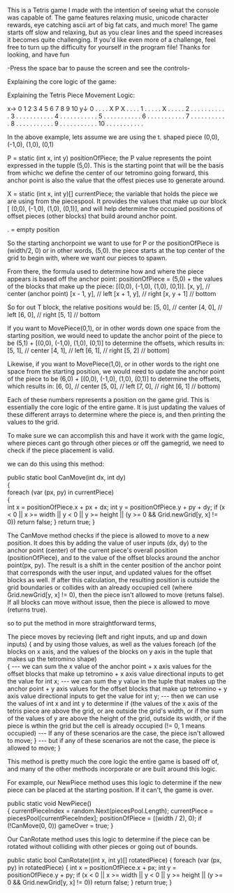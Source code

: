 ﻿This is a Tetris game I made with the intention of seeing what the console was capable of. The game features relaxing music, unicode character rewards, eye catching ascii art of big fat cats, and much more! The game starts off slow and relaxing, but as you clear lines and the speed increases it becomes quite challenging. If you'd like even more of a challenge, feel free to turn up the difficulty for yourself in the program file! Thanks for looking, and have fun

-Press the space bar to pause the screen and see the controls-


Explaining the core logic of the game:


Explaining the Tetris Piece Movement Logic:

x→    0 1 2 3 4 5 6 7 8 9 10
y↓
 0    . . . . X P X . . . .
 1    . . . . . X . . . . .
 2    . . . . . . . . . . .
 3    . . . . . . . . . . .
 4    . . . . . . . . . . .
 5    . . . . . . . . . . .
 6    . . . . . . . . . . .
 7    . . . . . . . . . . .
 8    . . . . . . . . . . .
 9    . . . . . . . . . . .
 10   . . . . . . . . . . .


 In the above example, lets assume we are using the t. shaped piece
 (0,0), (-1,0), (1,0), (0,1)

 P = static (int x, int y) positionOfPiece; the P value represents the point expressed in the tupple (5,0). This is the starting point that will be the basis from whichc we define the center of our tetromino going forward,
 this anchor point is also the value that the offest pieces use to generate around. 

 X = static (int x, int y)[] currentPiece; the variable that holds the piece we are using from the piecespool. It provides the values that make up our block [ (0,0), (-1,0), (1,0), (0,1)], and will help determine the occupied 
 positions of offset pieces (other blocks) that build around anchor point. 
 
 . = empty position


 So the starting anchorpoint we want to use for P or the positionOfPiece is (width/2, 0) or in other words, (5,0). the piece starts at the top center of the grid to begin with, where we want our pieces to spawn.

 From there, the formula used to determine how and where the piece appears is based off the anchor point: positionOfPiece = (5,0) + the values of the blocks that make up the piece: [(0,0), (-1,0), (1,0), (0,1)].
    [x, y],       // center (anchor point)
    [x - 1, y],   // left
    [x + 1, y],   // right
    [x, y + 1]    // bottom

So for out T block, the relative positions would be:
    [5, 0],       // center
    [4, 0],       // left
    [6, 0],       // right
    [5, 1]        // bottom

If you want to MovePiece(0,1), or in other words down one space from the starting position, we would need to update the anchor point of the piece to be (5,1) + [(0,0), (-1,0), (1,0), (0,1)] to determine the offsets, which results in:
    [5, 1],       // center
    [4, 1],       // left
    [6, 1],       // right
    [5, 2]        // bottom)

Likewise, if you want to MovePiece(1,0), or in other words to the right one space from the starting position, we would need to update the anchor point of the piece to be (6,0) + [(0,0), (-1,0), (1,0), (0,1)] to determine the offsets, which results in:
    [6, 0],       // center
    [5, 0],       // left
    [7, 0],       // right
    [6, 1]        // bottom)

Each of these numbers represents a position on the game grid. This is essentially the core logic of the entire game. It is just updating the values of these different arrays to determine where the piece is, and then printing the values to the grid.

To make sure we can accomplish this and have it work with the game logic, where pieces cant go through other pieces or off the gamegrid, we need to check if the piece placement is valid.


we can do this using this method:


public static bool CanMove(int dx, int dy)  
    {                                                       
        foreach (var (px, py) in currentPiece)    
        {                                                 
            int x = positionOfPiece.x + px + dx;
            int y = positionOfPiece.y + py + dy;
            if (x < 0 || x >= width || y < 0 || y >= height || (y >= 0 && Grid.newGrid[y, x] != 0))
                return false;
        }
        return true;
    }


The CanMove method checks if the piece is allowed to move to a new position. It does this by adding the value of user inputs (dx, dy) to the anchor point (center) of the current piece's overall position (positionOfPiece), and to the value of the offset blocks around the anchor point(px, py). 
The result is a shift in the center position of the anchor point that corresponds with the user input, and updated values for the offset blocks as well. If after this calculation, the resulting position is outside the grid boundaries or collides with an already occupied cell (where Grid.newGrid[y, x] != 0),
then the piece isn't allowed to move (retuns false). If all blocks can move without issue, then the piece is allowed to move (returns true).


so to put the method in more straightforward terms,


The piece moves by recieving (left and right inputs, and up and down inputs)
{
    and by using those values, as well as the values foreach (of the blocks on x axis, and the values of the blocks on y axis in the tuple that makes up the tetromino shape)  
    {
    ---
       we can sum the x value of the anchor point + x axis values for the offset blocks that make up tetromino + x axis value directional inputs to get the value for int x;
       ---
       we can sum the y value in the tuple that makes up the anchor point + y axis values for the offset blocks that make up tetromino + y axis value directional inputs to get the value for int y;
       ---
       then we can use the values of int x and int y to determine if (the values of the x axis of the tetris piece are above the grid, or are outside the grid's width, or if the sum of the values of y are above the height of the grid,
       outside its width, or if the piece is wthin the grid but the cell is already occupied (!= 0, 1 means occupied)
       ---
       If any of these scenarios are the case, the piece isn't allowed to move;
    }
    ---
    but if any of these scenarios are not the case, the piece is allowed to move;
}


This method is pretty much the core logic the entire game is based off of, and many of the other methods incorporate or are built around this logic. 


For example, our NewPiece method uses this logic to determine if the new piece can be placed at the starting position. If it can't, the game is over.

 public static void NewPiece()                                                                         
    {
        currentPieceIndex = random.Next(piecesPool.Length);
        currentPiece = piecesPool[currentPieceIndex];
        positionOfPiece = ((width / 2), 0);
        if (!CanMove(0, 0)) gameOver = true;
    }

Our CanRotate method uses this logic to determine if the piece can be rotated without colliding with other pieces or going out of bounds.

   public static bool CanRotate((int x, int y)[] rotatedPiece)
    {
        foreach (var (px, py) in rotatedPiece)
        {
            int x = positionOfPiece.x + px;
            int y = positionOfPiece.y + py;
            if (x < 0 || x >= width || y < 0 || y >= height || (y >= 0 && Grid.newGrid[y, x] != 0))
                return false;
        }
        return true;
    }

